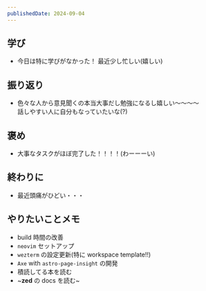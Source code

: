 ```yaml
---
publishedDate: 2024-09-04
---
```


## 学び

- 今日は特に学びがなかった！ 最近少し忙しい(嬉しい)

## 振り返り

- 色々な人から意見聞くの本当大事だし勉強になるし嬉しい〜〜〜〜  
  話しやすい人に自分もなっていたいな(?)

## 褒め

- 大事なタスクがほぼ完了した！！！！(わーーーい)

## 終わりに

- 最近頭痛がひどい・・・

## やりたいことメモ

- build 時間の改善
- `neovim` セットアップ
- `wezterm` の設定更新(特に workspace template!!)
- `Axe` with `astro-page-insight` の開発
- 積読してる本を読む
- ~**zed** の docs を読む~
